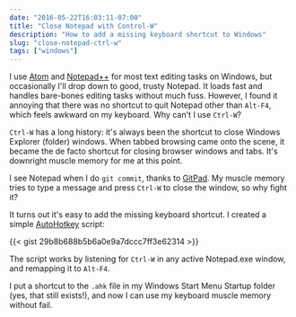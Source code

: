 ```yaml
---
date: "2016-05-22T16:03:11-07:00"
title: "Close Notepad with Control-W"
description: "How to add a missing keyboard shortcut to Windows"
slug: "close-notepad-ctrl-w"
tags: ["windows"]
---
```


I use [Atom](https://atom.io/) and [Notepad++](https://notepad-plus-plus.org/) for most text editing tasks on Windows, but occasionally I'll drop down to good, trusty Notepad. It loads fast and handles bare-bones editing tasks without much fuss. However, I found it annoying that there was no shortcut to quit Notepad other than ``Alt-F4``, which feels awkward on my keyboard. Why can't I use ``Ctrl-W``?

<!--more-->

``Ctrl-W`` has a long history: it's always been the shortcut to close Windows Explorer (folder) windows. When tabbed browsing came onto the scene, it became the de facto shortcut for closing browser windows and tabs. It's downright muscle memory for me at this point.

I see Notepad when I do ``git commit``, thanks to [GitPad][gitpad]. My muscle memory tries to type a message and press ``Ctrl-W`` to close the window, so why fight it?

It turns out it's easy to add the missing keyboard shortcut. I created a simple [AutoHotkey][ahk] script:

{{< gist 29b8b688b5b6a0e9a7dccc7ff3e62314 >}}

The script works by listening for ``Ctrl-W`` in any active Notepad.exe window, and remapping it to ``Alt-F4``.

I put a shortcut to the ``.ahk`` file in my Windows Start Menu Startup folder (yes, that still exists!), and now I can use my keyboard muscle memory without fail.

[gitpad]: https://github.com/github/GitPad
[ahk]: https://autohotkey.com/

